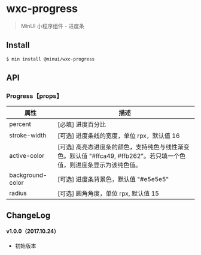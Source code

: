 # wxc-progress

> MinUI 小程序组件 - 进度条

## Install

``` bash
$ min install @minui/wxc-progress
```

## API

### Progress【props】

| 属性 | 描述 |
| --- | --- |
| percent | [必填] 进度百分比 |
| stroke-width | [可选] 进度条线的宽度，单位 rpx，默认值 16 |
| active-color | [可选] 高亮态进度条的颜色，支持纯色与线性渐变色。默认值 "#ffca49, #ffb262"。若只填一个色值，则进度条显示为该纯色值。 |
| background-color | [可选] 进度条背景色，默认值 "#e5e5e5" |
| radius | [可选] 圆角角度，单位 rpx, 默认值 15|

##  ChangeLog

#### v1.0.0（2017.10.24）

- 初始版本


